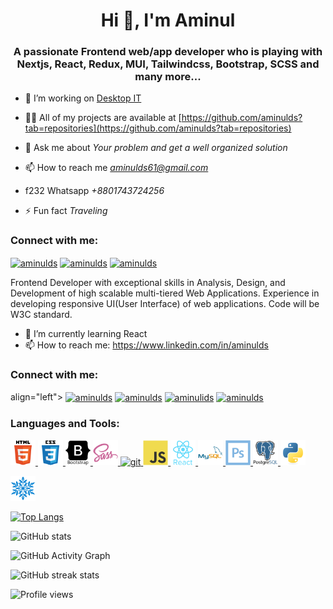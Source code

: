 <h1 align="center">Hi 👋, I'm Aminul</h1>
<h3 align="center">A passionate Frontend web/app developer who is playing with Nextjs, React, Redux, MUI, Tailwindcss, Bootstrap, SCSS and many more...</h3>

- 🔭 I’m working on [Desktop IT](https://desktopit.net)

- 👨‍💻 All of my projects are available at [https://github.com/aminulds?tab=repositories](https://github.com/aminulds?tab=repositories)

- 💬 Ask me about _Your problem and get a well organized solution_

- 📫 How to reach me *aminulds61@gmail.com*

- f232 Whatsapp _+8801743724256_

- ⚡ Fun fact _Traveling_

<h3 align="left">Connect with me:</h3>
<p align="left">
  <a href="https://www.linkedin.com/in/aminulds" target="__blank"><img align="center" src="https://raw.githubusercontent.com/rahuldkjain/github-profile-readme-generator/master/src/images/icons/Social/linked-in-alt.svg" alt="aminulds" height="30" /></a>
  <a href="https://web.whatsapp.com/send?phone=8801743724256" target="_blank"><img align="center" src="https://cdn-icons-png.flaticon.com/512/733/733585.png" alt="aminulds" height="30" /></a>
  <a href="skype:shaon724256?chat" target="_blank"><img align="center" src="https://upload.wikimedia.org/wikipedia/commons/thumb/6/60/Skype_logo_%282019%E2%80%93present%29.svg/991px-Skype_logo_%282019%E2%80%93present%29.svg.png" alt="aminulds" height="30" /></a>
</p>

Frontend Developer with exceptional skills in Analysis, Design, and Development of high scalable multi-tiered Web Applications. Experience in developing responsive UI(User Interface) of web applications. Code will be W3C standard.

- 🌱 I’m currently learning React
- 📫 How to reach me: https://www.linkedin.com/in/aminulds

<h3 align="left">Connect with me:</h3>

align="left">
<a href="https://twitter.com/aminulds" target="_blank"><img align="center" src="https://raw.githubusercontent.com/rahuldkjain/github-profile-readme-generator/master/src/images/icons/Social/twitter.svg" alt="aminulds" height="30" width="40" /></a>
<a href="https://linkedin.com/in/aminulds" target="_blank"><img align="center" src="https://raw.githubusercontent.com/rahuldkjain/github-profile-readme-generator/master/src/images/icons/Social/linked-in-alt.svg" alt="aminulds" height="30" width="40" /></a>
<a href="https://fb.com/aminulids" target="_blank"><img align="center" src="https://raw.githubusercontent.com/rahuldkjain/github-profile-readme-generator/master/src/images/icons/Social/facebook.svg" alt="aminulids" height="30" width="40" /></a>
<a href="https://www.hackerrank.com/aminulds" target="_blank"><img align="center" src="https://raw.githubusercontent.com/rahuldkjain/github-profile-readme-generator/master/src/images/icons/Social/hackerrank.svg" alt="aminulds" height="30" width="40" /></a>

</p>

<h3 align="left">Languages and Tools:</h3>
<p align="left"> <a href="https://www.w3.org/html/" target="__blank"> <img src="https://raw.githubusercontent.com/devicons/devicon/master/icons/html5/html5-original-wordmark.svg" alt="html5" width="40" height="40"/> </a> <a href="https://www.w3schools.com/css/" target="__blank"> <img src="https://raw.githubusercontent.com/devicons/devicon/master/icons/css3/css3-original-wordmark.svg" alt="css3" width="40" height="40"/> </a> <a href="https://getbootstrap.com" target="__blank"> <img src="https://raw.githubusercontent.com/devicons/devicon/master/icons/bootstrap/bootstrap-plain-wordmark.svg" alt="bootstrap" width="40" height="40"/> </a><a href="https://sass-lang.com" target="__blank"> <img src="https://raw.githubusercontent.com/devicons/devicon/master/icons/sass/sass-original.svg" alt="sass" width="40" height="40"/> </a>  <a href="https://git-scm.com/" target="__blank"> <img src="https://www.vectorlogo.zone/logos/git-scm/git-scm-icon.svg" alt="git" width="40" height="40"/> </a> <a href="https://developer.mozilla.org/en-US/docs/Web/JavaScript" target="__blank"> <img src="https://raw.githubusercontent.com/devicons/devicon/master/icons/javascript/javascript-original.svg" alt="javascript" width="40" height="40"/> </a> <a href="https://reactjs.org/" target="__blank"> <img src="https://raw.githubusercontent.com/devicons/devicon/master/icons/react/react-original-wordmark.svg" alt="react" width="40" height="40"/> </a> <a href="https://www.mysql.com/" target="__blank"> <img src="https://raw.githubusercontent.com/devicons/devicon/master/icons/mysql/mysql-original-wordmark.svg" alt="mysql" width="40" height="40"/> </a> <a href="https://www.photoshop.com/en" target="__blank"> <img src="https://raw.githubusercontent.com/devicons/devicon/master/icons/photoshop/photoshop-line.svg" alt="photoshop" width="40" height="40"/> </a> <a href="https://www.postgresql.org" target="__blank"> <img src="https://raw.githubusercontent.com/devicons/devicon/master/icons/postgresql/postgresql-original-wordmark.svg" alt="postgresql" width="40" height="40"/> </a> <a href="https://www.python.org" target="__blank"> <img src="https://raw.githubusercontent.com/devicons/devicon/master/icons/python/python-original.svg" alt="python" width="40" height="40"/> </a>   </p>

<a href='https://archiveprogram.github.com/'><img src='https://raw.githubusercontent.com/acervenky/animated-github-badges/master/assets/acbadge.gif' width='40' height='40'></a>

[![Top Langs](https://github-readme-stats.vercel.app/api/top-langs/?username=aminulds)](https://github.com/anuraghazra/github-readme-stats)

![GitHub stats](https://github-readme-stats.vercel.app/api?username=aminulds&show_icons=true&count_private=true)

![GitHub Activity Graph](https://activity-graph.herokuapp.com/graph?username=aminulds)

![GitHub streak stats](https://github-readme-streak-stats.herokuapp.com/?user=aminulds)

![Profile views](https://gpvc.arturio.dev/aminulds)
